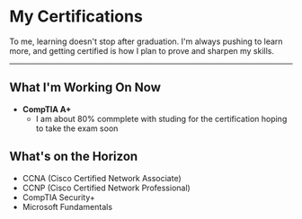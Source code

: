 # My Certifications

To me, learning doesn't stop after graduation. I'm always pushing to learn more, and getting certified is how I plan to prove and sharpen my skills.

---

## What I'm Working On Now
* **CompTIA A+**
    * I am about 80% commplete with studing for the certification hoping to take the exam soon

## What's on the Horizon
* CCNA (Cisco Certified Network Associate)
* CCNP (Cisco Certified Network Professional)
* CompTIA Security+
* Microsoft Fundamentals